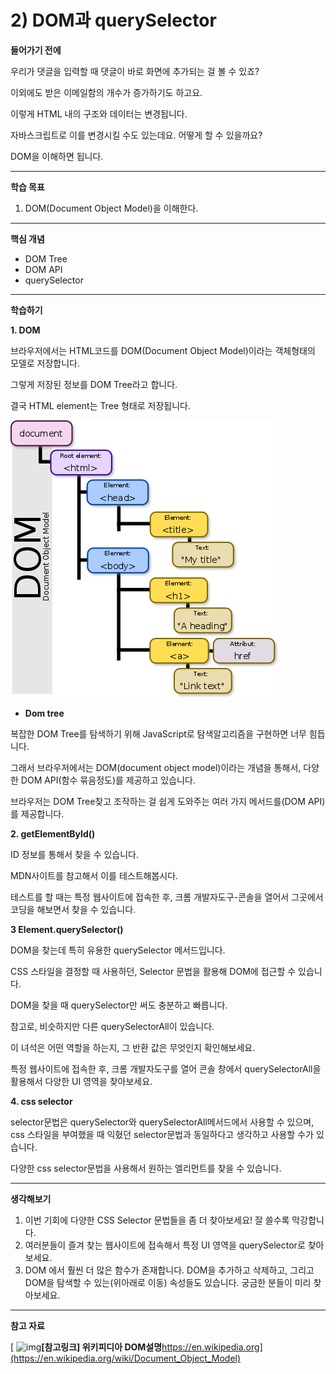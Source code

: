 # 2) DOM과 querySelector

**들어가기 전에**

우리가 댓글을 입력할 때 댓글이 바로 화면에 추가되는 걸 볼 수 있죠?

이외에도 받은 이메일함의 개수가 증가하기도 하고요.

이렇게 HTML 내의 구조와 데이터는 변경됩니다.

자바스크립트로 이를 변경시킬 수도 있는데요. 어떻게 할 수 있을까요? 

DOM을 이해하면 됩니다.





------

**학습 목표**

1. DOM(Document Object Model)을 이해한다.





------

**핵심 개념**

- DOM Tree
- DOM API
- querySelector





------

**학습하기**

**1. DOM**

브라우저에서는 HTML코드를 DOM(Document Object Model)이라는 객체형태의 모델로 저장합니다. 

그렇게 저장된 정보를 DOM Tree라고 합니다.

결국 HTML element는 Tree 형태로 저장됩니다.

![2_1](https://github.com/namdh9011/web-boostcourse/blob/master/theory/2_DB_%EC%97%B0%EA%B2%B0_%EC%9B%B9_%EC%95%B1/2_WEB_UI_%EA%B0%9C%EB%B0%9C_FE/image/2-1.png)

- **Dom tree**

복잡한 DOM Tree를 탐색하기 위해 JavaScript로 탐색알고리즘을 구현하면 너무 힘듭니다.

그래서 브라우저에서는 DOM(document object model)이라는 개념을 통해서, 다양한 DOM API(함수 묶음정도)를 제공하고 있습니다.

브라우저는 DOM Tree찾고 조작하는 걸 쉽게 도와주는 여러 가지 메서드를(DOM API)를 제공합니다.



**2. getElementById()**

ID 정보를 통해서 찾을 수 있습니다.

MDN사이트를 참고해서 이를 테스트해봅시다.

테스트를 할 때는 특정 웹사이트에 접속한 후, 크롬 개발자도구-콘솔을 열어서 그곳에서 코딩을 해보면서 찾을 수 있습니다. 



**3 Element.querySelector()**

DOM을 찾는데 특히 유용한 querySelector 메서드입니다.

CSS 스타일을 결정할 때 사용하던, Selector 문법을 활용해 DOM에 접근할 수 있습니다.

DOM을 찾을 때 querySelector만 써도 충분하고 빠릅니다.

참고로, 비슷하지만 다른 querySelectorAll이 있습니다. 

이 녀석은 어떤 역할을 하는지, 그 반환 값은 무엇인지 확인해보세요.

특정 웹사이트에 접속한 후, 크롬 개발자도구를 열어 콘솔 창에서 querySelectorAll을 활용해서 다양한 UI 영역을 찾아보세요.



**4. css selector**

selector문법은 querySelector와 querySelectorAll메서드에서 사용할 수 있으며, css 스타일을 부여했을 때 익혔던 selector문법과 동일하다고 생각하고 사용할 수가 있습니다.

다양한 css selector문법을 사용해서 원하는 엘리먼트를 찾을 수 있습니다.





------

**생각해보기**

1. 이번 기회에 다양한 CSS Selector 문법들을 좀 더 찾아보세요! 잘 쓸수록 막강합니다.
2. 여러분들이 즐겨 찾는 웹사이트에 접속해서 특정 UI 영역을 querySelector로 찾아보세요.
3. DOM 에서 훨씬 더 많은 함수가 존재합니다. DOM을 추가하고 삭제하고, 그리고 DOM을 탐색할 수 있는(위아래로 이동) 속성들도 있습니다. 궁금한 분들이 미리 찾아보세요.



 

------

**참고 자료** 

[ ![img](https://cphinf.pstatic.net/mooc/20180126_259/15169545123301ghAu_PNG/vH8TArEvv70ofzBznl1g.png?type=mfullfill_199_148)**[참고링크\] 위키피디아 DOM설명**https://en.wikipedia.org](https://en.wikipedia.org/wiki/Document_Object_Model)